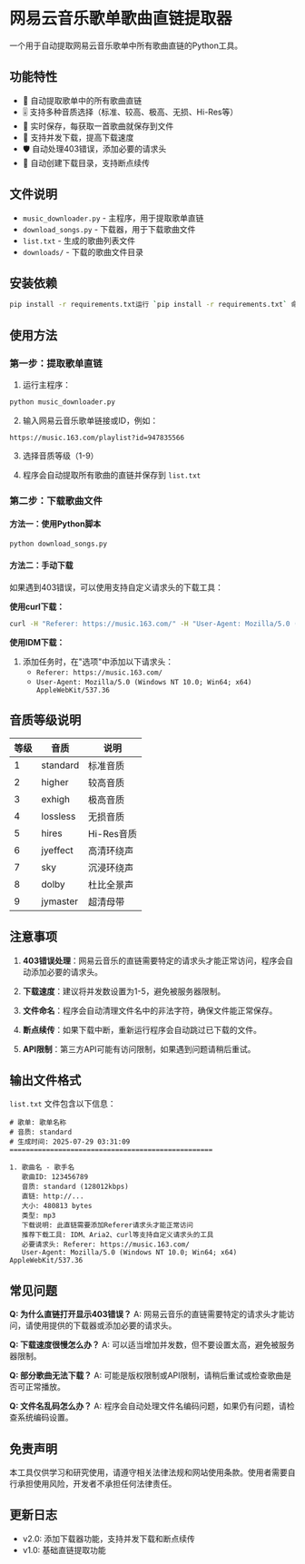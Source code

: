 # 网易云音乐歌单歌曲直链提取器

一个用于自动提取网易云音乐歌单中所有歌曲直链的Python工具。

## 功能特性

- 🎵 自动提取歌单中的所有歌曲直链
- 🎚️ 支持多种音质选择（标准、较高、极高、无损、Hi-Res等）
- 🔄 实时保存，每获取一首歌曲就保存到文件
- 🚀 支持并发下载，提高下载速度
- 🛡️ 自动处理403错误，添加必要的请求头
- 📁 自动创建下载目录，支持断点续传

## 文件说明

- `music_downloader.py` - 主程序，用于提取歌单直链
- `download_songs.py` - 下载器，用于下载歌曲文件
- `list.txt` - 生成的歌曲列表文件
- `downloads/` - 下载的歌曲文件目录

## 安装依赖

```bash   ”“bash
pip install -r requirements.txt运行 `pip install -r requirements.txt` 命令。运行 `pip install -r requirements.txt` 命令。
```

## 使用方法

### 第一步：提取歌单直链

1. 运行主程序：
```bash   ”“bash
python music_downloader.py
```

2. 输入网易云音乐歌单链接或ID，例如：
```
https://music.163.com/playlist?id=947835566
```

3. 选择音质等级（1-9）

4. 程序会自动提取所有歌曲的直链并保存到 `list.txt`

### 第二步：下载歌曲文件

#### 方法一：使用Python脚本
```bash   ”“bash
python download_songs.py
```

#### 方法二：手动下载
如果遇到403错误，可以使用支持自定义请求头的下载工具：

**使用curl下载：**
```bash   ”“bash
curl -H "Referer: https://music.163.com/" -H "User-Agent: Mozilla/5.0 (Windows NT 10.0; Win64; x64) AppleWebKit/537.36" -o "歌曲名.mp3" "直链URL"
```

**使用IDM下载：**
1. 添加任务时，在"选项"中添加以下请求头：
   - `Referer: https://music.163.com/`
   - `User-Agent: Mozilla/5.0 (Windows NT 10.0; Win64; x64) AppleWebKit/537.36`

## 音质等级说明

| 等级 | 音质 | 说明 |
|------|------|------|
| 1 | standard | 标准音质 |
| 2 | higher | 较高音质 |
| 3 | exhigh | 极高音质 |
| 4 | lossless | 无损音质 |
| 5 | hires | Hi-Res音质 |
| 6 | jyeffect | 高清环绕声 |
| 7 | sky | 沉浸环绕声 |
| 8 | dolby | 杜比全景声 |
| 9 | jymaster | 超清母带 |

## 注意事项

1. **403错误处理**：网易云音乐的直链需要特定的请求头才能正常访问，程序会自动添加必要的请求头。

2. **下载速度**：建议将并发数设置为1-5，避免被服务器限制。

3. **文件命名**：程序会自动清理文件名中的非法字符，确保文件能正常保存。

4. **断点续传**：如果下载中断，重新运行程序会自动跳过已下载的文件。

5. **API限制**：第三方API可能有访问限制，如果遇到问题请稍后重试。

## 输出文件格式

`list.txt` 文件包含以下信息：
```
# 歌单: 歌单名称
# 音质: standard
# 生成时间: 2025-07-29 03:31:09
==================================================

1. 歌曲名 - 歌手名
   歌曲ID: 123456789
   音质: standard (128012kbps)
   直链: http://...
   大小: 480813 bytes
   类型: mp3
   下载说明: 此直链需要添加Referer请求头才能正常访问
   推荐下载工具: IDM、Aria2、curl等支持自定义请求头的工具
   必要请求头: Referer: https://music.163.com/
   User-Agent: Mozilla/5.0 (Windows NT 10.0; Win64; x64) AppleWebKit/537.36
```

## 常见问题

**Q: 为什么直链打开显示403错误？**
A: 网易云音乐的直链需要特定的请求头才能访问，请使用提供的下载器或添加必要的请求头。

**Q: 下载速度很慢怎么办？**
A: 可以适当增加并发数，但不要设置太高，避免被服务器限制。

**Q: 部分歌曲无法下载？**
A: 可能是版权限制或API限制，请稍后重试或检查歌曲是否可正常播放。

**Q: 文件名乱码怎么办？**
A: 程序会自动处理文件名编码问题，如果仍有问题，请检查系统编码设置。

## 免责声明

本工具仅供学习和研究使用，请遵守相关法律法规和网站使用条款。使用者需要自行承担使用风险，开发者不承担任何法律责任。

## 更新日志

- v2.0: 添加下载器功能，支持并发下载和断点续传
- v1.0: 基础直链提取功能 
